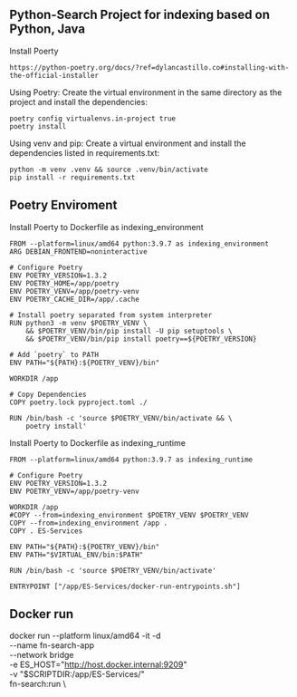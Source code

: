 
## Python-Search Project for indexing based on Python, Java

Install Poerty
```
https://python-poetry.org/docs/?ref=dylancastillo.co#installing-with-the-official-installer
```

Using Poetry: Create the virtual environment in the same directory as the project and install the dependencies:
```
poetry config virtualenvs.in-project true
poetry install
```

Using venv and pip: Create a virtual environment and install the dependencies listed in requirements.txt:
```
python -m venv .venv && source .venv/bin/activate
pip install -r requirements.txt
```

## Poetry Enviroment
Install Poerty to Dockerfile as indexing_environment
```
FROM --platform=linux/amd64 python:3.9.7 as indexing_environment
ARG DEBIAN_FRONTEND=noninteractive

# Configure Poetry
ENV POETRY_VERSION=1.3.2
ENV POETRY_HOME=/app/poetry
ENV POETRY_VENV=/app/poetry-venv
ENV POETRY_CACHE_DIR=/app/.cache

# Install poetry separated from system interpreter
RUN python3 -m venv $POETRY_VENV \
	&& $POETRY_VENV/bin/pip install -U pip setuptools \
	&& $POETRY_VENV/bin/pip install poetry==${POETRY_VERSION}

# Add `poetry` to PATH
ENV PATH="${PATH}:${POETRY_VENV}/bin"

WORKDIR /app

# Copy Dependencies
COPY poetry.lock pyproject.toml ./

RUN /bin/bash -c 'source $POETRY_VENV/bin/activate && \
    poetry install'
```

Install Poerty to Dockerfile as indexing_runtime
```
FROM --platform=linux/amd64 python:3.9.7 as indexing_runtime

# Configure Poetry
ENV POETRY_VERSION=1.3.2
ENV POETRY_VENV=/app/poetry-venv

WORKDIR /app
#COPY --from=indexing_environment $POETRY_VENV $POETRY_VENV
COPY --from=indexing_environment /app .
COPY . ES-Services

ENV PATH="${PATH}:${POETRY_VENV}/bin"
ENV PATH="$VIRTUAL_ENV/bin:$PATH"

RUN /bin/bash -c 'source $POETRY_VENV/bin/activate'

ENTRYPOINT ["/app/ES-Services/docker-run-entrypoints.sh"]
```

## Docker run
docker run --platform linux/amd64 -it -d \
  --name fn-search-app \
  --network bridge \
  -e ES_HOST="http://host.docker.internal:9209" \
  -v "$SCRIPTDIR:/app/ES-Services/" \
  fn-search:run \
```